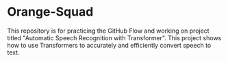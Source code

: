 # Orange-Squad
This repository is for practicing the GitHub Flow and working on project titled "Automatic Speech Recognition with Transformer". This project shows how to use Transformers to accurately and efficiently convert speech to text.
